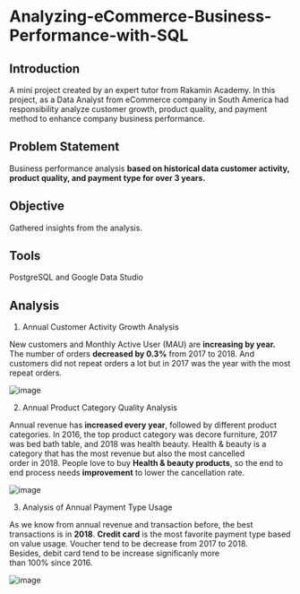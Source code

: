 # Analyzing-eCommerce-Business-Performance-with-SQL

## Introduction
A mini project created by an expert tutor from Rakamin Academy. In this project, as a Data Analyst from eCommerce company in South America had responsibility analyze customer growth, product quality, and payment method to enhance company business performance.

## Problem Statement
Business performance analysis **based on historical data customer activity, product quality, and payment type for over 3 years.**

## Objective
Gathered insights from the analysis.

## Tools
PostgreSQL and Google Data Studio

## Analysis
1. Annual Customer Activity Growth Analysis

New customers and Monthly Active User (MAU) are **increasing by year.** The number of orders **decreased by 0.3%** from 2017 to 2018. And customers did not repeat orders a lot but in 2017 was the year with the most repeat orders.

![image](https://user-images.githubusercontent.com/111163252/195301426-cdf0c529-a1e8-499d-8080-0edd80ba5618.png)

2. Annual Product Category Quality Analysis

Annual revenue has **increased every year**, followed by different product categories. In 2016, the top product category was decore furniture, 2017 was bed bath table, and 2018 was health beauty. Health & beauty is a category that has the most revenue but also the most cancelled order in 2018. People love to buy **Health & beauty products**, so the end to end process needs **improvement** to lower the cancellation rate.

![image](https://user-images.githubusercontent.com/111163252/195302272-ad6b5562-c024-4b4b-921a-5bb08b04abec.png)

3. Analysis of Annual Payment Type Usage

As we know from annual revenue and transaction before, the best transactions is in **2018**. **Credit card** is the most favorite payment type based on value usage. Voucher tend to be decrease from 2017 to 2018. Besides, debit card tend to be increase significanly more than 100% since 2016.

![image](https://user-images.githubusercontent.com/111163252/195302608-18a4d790-3ec2-4a97-9811-95b8a93641a9.png)









